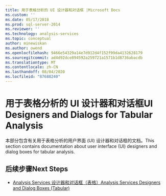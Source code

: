 ```yaml
---
title: 用于表格分析的 UI 设计器和对话框 |Microsoft Docs
ms.custom: ''
ms.date: 05/17/2018
ms.prod: sql-server-2014
ms.reviewer: ''
ms.technology: analysis-services
ms.topic: conceptual
author: minewiskan
ms.author: owend
ms.openlocfilehash: 9466e54329a14e7d912d4f152f99da4132628179
ms.sourcegitcommit: ad4d92dce894592a259721a1571b1d8736abacdb
ms.translationtype: MT
ms.contentlocale: zh-CN
ms.lasthandoff: 08/04/2020
ms.locfileid: "87688240"
---
```

# <a name="ui-designers-and-dialogs-for-tabular-analysis"></a><span data-ttu-id="0a7c5-102">用于表格分析的 UI 设计器和对话框</span><span class="sxs-lookup"><span data-stu-id="0a7c5-102">UI Designers and Dialogs for Tabular Analysis</span></span>

<span data-ttu-id="0a7c5-103">本部分包含有关用于表格分析的用户界面 (UI) 设计器和对话框的文档。</span><span class="sxs-lookup"><span data-stu-id="0a7c5-103">This section contains documentation about user interface (UI) designers and dialog boxes for tabular analysis.</span></span>

## <a name="next-steps"></a><span data-ttu-id="0a7c5-104">后续步骤</span><span class="sxs-lookup"><span data-stu-id="0a7c5-104">Next Steps</span></span>

- [<span data-ttu-id="0a7c5-105">Analysis Services 设计器和对话框（表格）</span><span class="sxs-lookup"><span data-stu-id="0a7c5-105">Analysis Services Designers and Dialog Boxes (Tabular)</span></span>](../analysis-services-designers-and-dialog-boxes-tabular.md)

